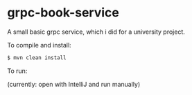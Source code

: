 # grpc-book-service
A small basic grpc service, which i did for a university project.

To compile and install:
```sh
$ mvn clean install
```

To run:

(currently: open with IntelliJ and run manually)
